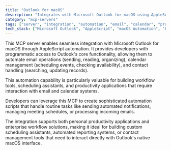 ```yaml
---
title: "Outlook for macOS"
description: "Integrates with Microsoft Outlook for macOS using AppleScript for email, calendar, and contact management automation."
category: "mcp-servers"
tags: ["server", "integration", "automation", "email", "calendar", "productivity", "workflow"]
tech_stack: ["Microsoft Outlook", "AppleScript", "macOS Automation", "Email Systems", "Calendar APIs", "Productivity Applications"]
---
```


This MCP server enables seamless integration with Microsoft Outlook for macOS through AppleScript automation. It provides developers with programmatic access to Outlook's core functionality, allowing them to automate email operations (sending, reading, organizing), calendar management (scheduling events, checking availability), and contact handling (searching, updating records). 

This automation capability is particularly valuable for building workflow tools, scheduling assistants, and productivity applications that require interaction with email and calendar systems.

Developers can leverage this MCP to create sophisticated automation scripts that handle routine tasks like sending automated notifications, managing meeting schedules, or processing incoming emails. 

The integration supports both personal productivity applications and enterprise workflow solutions, making it ideal for building custom scheduling assistants, automated reporting systems, or contact management tools that need to interact directly with Outlook's native macOS interface.